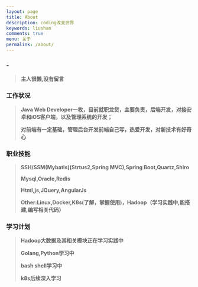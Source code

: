 ```yaml
---
layout: page
title: About
description: coding改变世界
keywords: liushan
comments: true
menu: 关于
permalink: /about/
---
```


### -
> **主人很懒,没有留言**

### 工作状况
>
> **Java Web Developer一枚，目前就职龙贷，主要负责，后端开发，对接安卓和iOS客户端，以及管理系统的开发；**
>
> **对前端有一定基础，管理后台开发前端自己写，热爱开发，对新技术有好奇心**

### 职业技能
>
> **SSH/SSM(Mybatis)(Strtus2,Spring MVC),Spring Boot,Quartz,Shiro**
>
> **Mysql,Oracle,Redis**
>
> **Html,js,JQuery,AngularJs**
>
> **Other:Linux,Docker,K8s(了解，掌握使用)，Hadoop（学习实践中,能搭建,编写相关代码）**


### 学习计划
>
> **Hadoop大数据及其相关模块正在学习实践中**
>
> **Golang,Python学习中**
>
> **bash shell学习中**
>
> **k8s后续深入学习**




